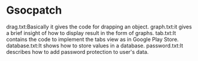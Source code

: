 Gsocpatch
=========
drag.txt:Basically it gives the code for drapping an object.
graph.txt:it gives a brief insight of how to display result in the form of graphs.
tab.txt:It contains the code to implement the tabs view as in Google Play Store.
database.txt:It shows how to store values in a database.
password.txt:It describes how to add password protection to user's data.
